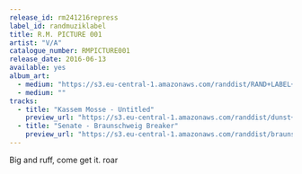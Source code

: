 ```yaml
---
release_id: rm241216repress
label_id: randmuziklabel
title: R.M. PICTURE 001
artist: "V/A"
catalogue_number: RMPICTURE001
release_date: 2016-06-13
available: yes
album_art: 
  - medium: "https://s3.eu-central-1.amazonaws.com/randdist/RAND+LABEL+/custom-Custom_Size___even+smaller+a+side+.jpg"
  - medium: ""
tracks:
  - title: "Kassem Mosse - Untitled"
    preview_url: "https://s3.eu-central-1.amazonaws.com/randdist/dunst+cut+up+edit.mp3"
  - title: "Senate - Braunschweig Breaker"
    preview_url: "https://s3.eu-central-1.amazonaws.com/randdist/braunschweig+breaker.mp3"
---
```

Big and ruff, come get it. roar 
